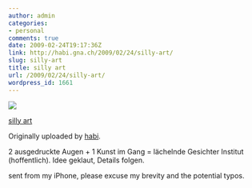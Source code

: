 ```yaml
---
author: admin
categories:
- personal
comments: true
date: 2009-02-24T19:17:36Z
link: http://habi.gna.ch/2009/02/24/silly-art/
slug: silly-art
title: silly art
url: /2009/02/24/silly-art/
wordpress_id: 1661
---
```


[![](http://farm4.static.flickr.com/3659/3306507029_dbaf9df113_m.jpg)](http://www.flickr.com/photos/habi/3306507029/)
   

 
  [silly art](http://www.flickr.com/photos/habi/3306507029/)
    

  Originally uploaded by [habi](http://www.flickr.com/people/habi/).
 



2 ausgedruckte Augen + 1 Kunst im Gang = lächelnde Gesichter Institut (hoffentlich). Idee geklaut, Details folgen.  

  

sent from my iPhone, please excuse my brevity and the potential typos.
  

